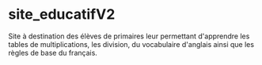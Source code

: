 # site_educatifV2
Site à destination des élèves de primaires leur permettant d'apprendre les tables de multiplications, les division, 
du vocabulaire d'anglais ainsi que les règles de base du français.
